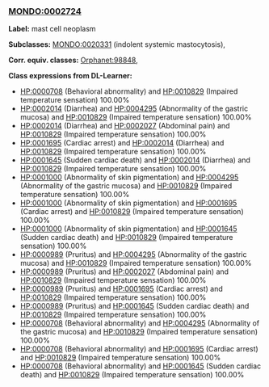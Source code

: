 
### [MONDO:0002724](http://purl.obolibrary.org/obo/MONDO_0002724)
**Label:** mast cell neoplasm

**Subclasses:** [MONDO:0020331](http://purl.obolibrary.org/obo/MONDO_0020331) (indolent systemic mastocytosis), 

**Corr. equiv. classes:** [Orphanet:98848](http://www.orpha.net/ORDO/Orphanet_98848), 

**Class expressions from DL-Learner:**

- [HP:0000708](http://purl.obolibrary.org/obo/HP_0000708) (Behavioral abnormality) and [HP:0010829](http://purl.obolibrary.org/obo/HP_0010829) (Impaired temperature sensation) 100.00%
- [HP:0002014](http://purl.obolibrary.org/obo/HP_0002014) (Diarrhea) and [HP:0004295](http://purl.obolibrary.org/obo/HP_0004295) (Abnormality of the gastric mucosa) and [HP:0010829](http://purl.obolibrary.org/obo/HP_0010829) (Impaired temperature sensation) 100.00%
- [HP:0002014](http://purl.obolibrary.org/obo/HP_0002014) (Diarrhea) and [HP:0002027](http://purl.obolibrary.org/obo/HP_0002027) (Abdominal pain) and [HP:0010829](http://purl.obolibrary.org/obo/HP_0010829) (Impaired temperature sensation) 100.00%
- [HP:0001695](http://purl.obolibrary.org/obo/HP_0001695) (Cardiac arrest) and [HP:0002014](http://purl.obolibrary.org/obo/HP_0002014) (Diarrhea) and [HP:0010829](http://purl.obolibrary.org/obo/HP_0010829) (Impaired temperature sensation) 100.00%
- [HP:0001645](http://purl.obolibrary.org/obo/HP_0001645) (Sudden cardiac death) and [HP:0002014](http://purl.obolibrary.org/obo/HP_0002014) (Diarrhea) and [HP:0010829](http://purl.obolibrary.org/obo/HP_0010829) (Impaired temperature sensation) 100.00%
- [HP:0001000](http://purl.obolibrary.org/obo/HP_0001000) (Abnormality of skin pigmentation) and [HP:0004295](http://purl.obolibrary.org/obo/HP_0004295) (Abnormality of the gastric mucosa) and [HP:0010829](http://purl.obolibrary.org/obo/HP_0010829) (Impaired temperature sensation) 100.00%
- [HP:0001000](http://purl.obolibrary.org/obo/HP_0001000) (Abnormality of skin pigmentation) and [HP:0001695](http://purl.obolibrary.org/obo/HP_0001695) (Cardiac arrest) and [HP:0010829](http://purl.obolibrary.org/obo/HP_0010829) (Impaired temperature sensation) 100.00%
- [HP:0001000](http://purl.obolibrary.org/obo/HP_0001000) (Abnormality of skin pigmentation) and [HP:0001645](http://purl.obolibrary.org/obo/HP_0001645) (Sudden cardiac death) and [HP:0010829](http://purl.obolibrary.org/obo/HP_0010829) (Impaired temperature sensation) 100.00%
- [HP:0000989](http://purl.obolibrary.org/obo/HP_0000989) (Pruritus) and [HP:0004295](http://purl.obolibrary.org/obo/HP_0004295) (Abnormality of the gastric mucosa) and [HP:0010829](http://purl.obolibrary.org/obo/HP_0010829) (Impaired temperature sensation) 100.00%
- [HP:0000989](http://purl.obolibrary.org/obo/HP_0000989) (Pruritus) and [HP:0002027](http://purl.obolibrary.org/obo/HP_0002027) (Abdominal pain) and [HP:0010829](http://purl.obolibrary.org/obo/HP_0010829) (Impaired temperature sensation) 100.00%
- [HP:0000989](http://purl.obolibrary.org/obo/HP_0000989) (Pruritus) and [HP:0001695](http://purl.obolibrary.org/obo/HP_0001695) (Cardiac arrest) and [HP:0010829](http://purl.obolibrary.org/obo/HP_0010829) (Impaired temperature sensation) 100.00%
- [HP:0000989](http://purl.obolibrary.org/obo/HP_0000989) (Pruritus) and [HP:0001645](http://purl.obolibrary.org/obo/HP_0001645) (Sudden cardiac death) and [HP:0010829](http://purl.obolibrary.org/obo/HP_0010829) (Impaired temperature sensation) 100.00%
- [HP:0000708](http://purl.obolibrary.org/obo/HP_0000708) (Behavioral abnormality) and [HP:0004295](http://purl.obolibrary.org/obo/HP_0004295) (Abnormality of the gastric mucosa) and [HP:0010829](http://purl.obolibrary.org/obo/HP_0010829) (Impaired temperature sensation) 100.00%
- [HP:0000708](http://purl.obolibrary.org/obo/HP_0000708) (Behavioral abnormality) and [HP:0001695](http://purl.obolibrary.org/obo/HP_0001695) (Cardiac arrest) and [HP:0010829](http://purl.obolibrary.org/obo/HP_0010829) (Impaired temperature sensation) 100.00%
- [HP:0000708](http://purl.obolibrary.org/obo/HP_0000708) (Behavioral abnormality) and [HP:0001645](http://purl.obolibrary.org/obo/HP_0001645) (Sudden cardiac death) and [HP:0010829](http://purl.obolibrary.org/obo/HP_0010829) (Impaired temperature sensation) 100.00%



